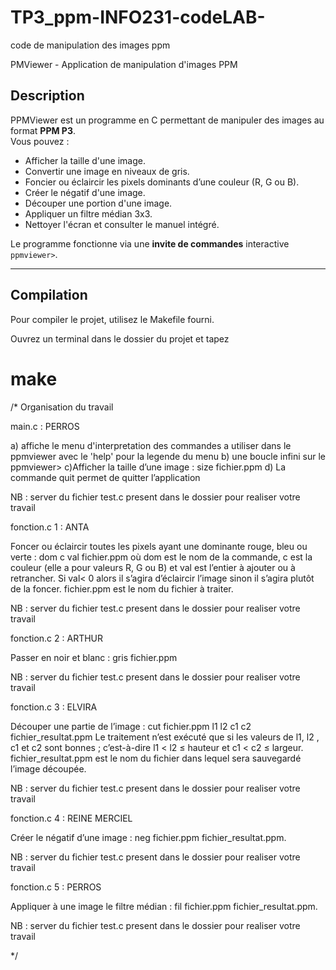 # TP3_ppm-INFO231-codeLAB-
code de manipulation des images ppm

PMViewer - Application de manipulation d'images PPM

## Description

PPMViewer est un programme en C permettant de manipuler des images au format **PPM P3**.  
Vous pouvez :

- Afficher la taille d'une image.
- Convertir une image en niveaux de gris.
- Foncier ou éclaircir les pixels dominants d’une couleur (R, G ou B).
- Créer le négatif d'une image.
- Découper une portion d'une image.
- Appliquer un filtre médian 3x3.
- Nettoyer l'écran et consulter le manuel intégré.

Le programme fonctionne via une **invite de commandes** interactive `ppmviewer>`.

---

## Compilation

Pour compiler le projet, utilisez le Makefile fourni.  

Ouvrez un terminal dans le dossier du projet et tapez
#    make


/*
Organisation du travail

main.c :  PERROS

a) affiche le menu d'interpretation des commandes a utiliser dans le ppmviewer avec le 'help' pour la legende du menu 
b)  une boucle infini sur le ppmviewer>
c)Afficher la taille d’une image : size fichier.ppm
d) La commande quit permet de quitter l’application

NB : server du fichier test.c present dans le dossier pour realiser votre travail
 

fonction.c 1 :  ANTA 

 Foncer ou éclaircir toutes les pixels ayant une dominante rouge, bleu ou verte :
 dom c val fichier.ppm où dom est le nom de la commande, c est la couleur (elle a pour valeurs R, G ou B) 
 et val est l’entier à ajouter ou à retrancher. Si val< 0 alors il s’agira d’éclaircir l’image sinon il s’agira plutôt de la foncer.
 fichier.ppm est le nom du fichier à traiter.

 NB : server du fichier test.c present dans le dossier pour realiser votre travail
 

fonction.c 2 : ARTHUR

 Passer en noir et blanc : gris fichier.ppm

 NB : server du fichier test.c present dans le dossier pour realiser votre travail
 

fonction.c 3 : ELVIRA

 Découper une partie de l’image :
 cut fichier.ppm l1 l2 c1 c2 fichier_resultat.ppm
 Le traitement n’est exécuté que si les valeurs de l1, l2 , c1 et c2 sont bonnes ;   c’est-à-dire l1 < l2 ≤ hauteur et c1 < c2 ≤ largeur. 
 fichier_resultat.ppm    est le nom du fichier dans lequel sera sauvegardé l’image découpée.

 NB : server du fichier test.c present dans le dossier pour realiser votre travail
 

fonction.c 4 : REINE MERCIEL

 Créer le négatif d’une image : neg fichier.ppm fichier_resultat.ppm.

 NB : server du fichier test.c present dans le dossier pour realiser votre travail
 

fonction.c 5 : PERROS

 Appliquer à une image le filtre médian : fil fichier.ppm fichier_resultat.ppm.

NB : server du fichier test.c present dans le dossier pour realiser votre travail
 
*/


